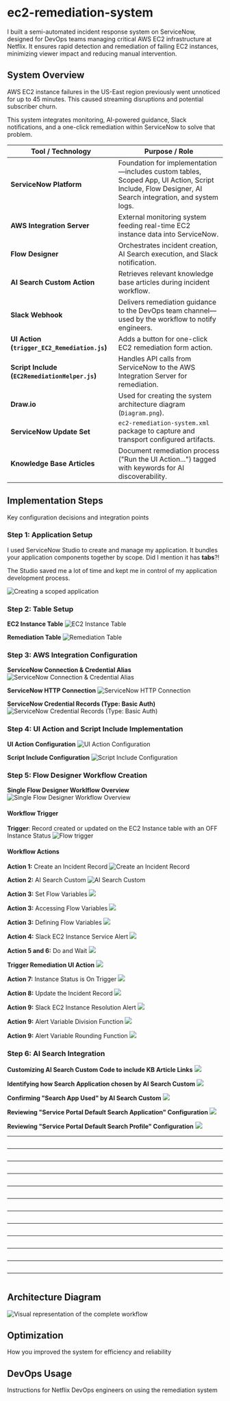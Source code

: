 # ec2-remediation-system
I built a semi-automated incident response system on ServiceNow, designed for DevOps teams managing critical AWS EC2 infrastructure at Netflix. It ensures rapid detection and remediation of failing EC2 instances, minimizing viewer impact and reducing manual intervention.

## System Overview
AWS EC2 instance failures in the US-East region previously went unnoticed for up to 45 minutes. This caused streaming disruptions and potential subscriber churn. 

This system integrates monitoring, AI-powered guidance, Slack notifications, and a one-click remediation within ServiceNow to solve that problem.


| Tool / Technology                              | Purpose / Role                                                                                                                                                    |
| ---------------------------------------------- | ----------------------------------------------------------------------------------------------------------------------------------------------------------------- |
| **ServiceNow Platform**                        | Foundation for implementation—includes custom tables, Scoped App, UI Action, Script Include, Flow Designer, AI Search integration, and system logs.  |
| **AWS Integration Server**                     | External monitoring system feeding real-time EC2 instance data into ServiceNow.                                                                      |
| **Flow Designer**                              | Orchestrates incident creation, AI Search execution, and Slack notification.                                                                         |
| **AI Search Custom Action**                    | Retrieves relevant knowledge base articles during incident workflow.                                                                                 |
| **Slack Webhook**                              | Delivers remediation guidance to the DevOps team channel—used by the workflow to notify engineers.                                                   |
| **UI Action (`trigger_EC2_Remediation.js`)**   | Adds a button for one-click EC2 remediation form action.                                                                                             |
| **Script Include (`EC2RemediationHelper.js`)** | Handles API calls from ServiceNow to the AWS Integration Server for remediation.                                                                     |
| **Draw\.io**                                   | Used for creating the system architecture diagram (`Diagram.png`).                                                                                   |
| **ServiceNow Update Set**                      | `ec2-remediation-system.xml` package to capture and transport configured artifacts.                                                                  |
| **Knowledge Base Articles**                    | Document remediation process ("Run the UI Action...") tagged with keywords for AI discoverability.                                                   |


## Implementation Steps
Key configuration decisions and integration points



### Step 1: Application Setup

I used ServiceNow Studio to create and manage my application. It bundles your application components together by scope. Did I mention it has **tabs**?!

The Studio saved me a lot of time and kept me in control of my application development process. 

![Creating a scoped application](https://github.com/joesghub/ec2-remediation-system/blob/main/screenshots/000%20custom%20app.png?raw=true)



### Step 2: Table Setup

**EC2 Instance Table**
![EC2 Instance Table](https://github.com/joesghub/ec2-remediation-system/blob/main/screenshots/001%20ec2%20instance%20table.png?raw=true)

**Remediation Table**
![Remediation Table](https://github.com/joesghub/ec2-remediation-system/blob/main/screenshots/002%20remediation%20table.png?raw=true)



### Step 3: AWS Integration Configuration

**ServiceNow Connection & Credential Alias**
![ServiceNow Connection & Credential Alias](https://github.com/joesghub/ec2-remediation-system/blob/main/screenshots/003%20connection%20alias.png?raw=true)

**ServiceNow HTTP Connection**
![ServiceNow HTTP Connection](https://github.com/joesghub/ec2-remediation-system/blob/main/screenshots/004%20http%20connection.png?raw=true)

**ServiceNow Credential Records (Type: Basic Auth)**
![ServiceNow Credential Records (Type: Basic Auth)](https://github.com/joesghub/ec2-remediation-system/blob/main/screenshots/005%20auth%20credentials.png?raw=true)




### Step 4: UI Action and Script Include Implementation


**UI Action Configuration**
![UI Action Configuration](https://github.com/joesghub/ec2-remediation-system/blob/main/screenshots/006%20ui%20action%20trigger%20remediation.png?raw=true)

**Script Include Configuration**
![Script Include Configuration](https://github.com/joesghub/ec2-remediation-system/blob/main/screenshots/007%20script%20include%20remediation%20call.png?raw=true)



### Step 5: Flow Designer Workflow Creation

**Single Flow Designer Worklflow Overview**
![Single Flow Designer Workflow Overview](https://github.com/joesghub/ec2-remediation-system/blob/main/screenshots/008%20flow.png?raw=true)


#### Workflow Trigger

**Trigger**: Record created or updated on the EC2 Instance table with an OFF Instance Status
![Flow trigger](https://github.com/joesghub/ec2-remediation-system/blob/main/screenshots/009%20flow%20trigger.png?raw=true)


#### Workflow Actions

**Action 1:** Create an Incident Record
![Create an Incident Record](https://github.com/joesghub/ec2-remediation-system/blob/main/screenshots/010%20flow%20a1%20incident%20record.png?raw=true)

**Action 2:** AI Search Custom
![AI Search Custom](https://github.com/joesghub/ec2-remediation-system/blob/main/screenshots/011%20flow%20a2%20ai%20search.png?raw=true)

**Action 3:** Set Flow Variables
![](https://github.com/joesghub/ec2-remediation-system/blob/main/screenshots/012%20flow%20a3%20set%20flow%20variables.png?raw=true)

**Action 3:** Accessing Flow Variables
![](https://github.com/joesghub/ec2-remediation-system/blob/main/screenshots/013%20flow%20a3_1%20variable%20config.png?raw=true)

**Action 3:** Defining Flow Variables
![](https://github.com/joesghub/ec2-remediation-system/blob/main/screenshots/014%20flow%20a3_2%20variable%20definition.png?raw=true)

**Action 4:** Slack EC2 Instance Service Alert
![](https://github.com/joesghub/ec2-remediation-system/blob/main/screenshots/015%20flow%20a4%20slack%20issue.png?raw=true)

**Action 5 and 6:** Do and Wait
![](https://github.com/joesghub/ec2-remediation-system/blob/main/screenshots/016%20flow%20a5-6%20do%20and%20wait.png?raw=true)

**Trigger Remediation UI Action**
![](https://github.com/joesghub/ec2-remediation-system/blob/main/screenshots/016%20flow%20a6%20trigger%20remediation.png?raw=true)

**Action 7:** Instance Status is On Trigger
![](https://github.com/joesghub/ec2-remediation-system/blob/main/screenshots/017%20flow%20a7%20instance%20on%20trigger.png?raw=true)

**Action 8:** Update the Incident Record
![](https://github.com/joesghub/ec2-remediation-system/blob/main/screenshots/018%20flow%20a8%20update%20incident.png?raw=true)

**Action 9:** Slack EC2 Instance Resolution Alert
![](https://github.com/joesghub/ec2-remediation-system/blob/main/screenshots/019%20flow%20a9%20slack%20resolution.png?raw=true)

**Action 9:** Alert Variable Division Function
![](https://github.com/joesghub/ec2-remediation-system/blob/main/screenshots/020%20flow%20a9_1%20minutes%20division.png?raw=true)

**Action 9:** Alert Variable Rounding Function
![](https://github.com/joesghub/ec2-remediation-system/blob/main/screenshots/021%20flow%20a9_2%20minutes%20rounding.png?raw=true)



### Step 6: AI Search Integration

**Customizing AI Search Custom Code to include KB Article Links**
![](https://github.com/joesghub/ec2-remediation-system/blob/main/screenshots/022%20ai%20search%20custom_article%20linking.png?raw=true)

**Identifying how Search Application chosen by AI Search Custom**
![](https://github.com/joesghub/ec2-remediation-system/blob/main/screenshots/023%20ai%20search%20custom_search%20app%20choice.png?raw=true)

**Confirming "Search App Used" by AI Search Custom**
![](https://github.com/joesghub/ec2-remediation-system/blob/main/screenshots/024%20ai%20search%20custom%20output%20log.png?raw=true)

**Reviewing "Service Portal Default Search Application" Configuration**
![](https://github.com/joesghub/ec2-remediation-system/blob/main/screenshots/025%20ai%20custom%20search%20default%20search%20app%20config.png?raw=true)

**Reviewing "Service Portal Default Search Profile" Configuration**
![](https://github.com/joesghub/ec2-remediation-system/blob/main/screenshots/026%20ai%20custom%20search%20default%20search%20app%20profile.png?raw=true)

****
![]()

****
![]()

****
![]()

****
![]()

****
![]()

****
![]()

****
![]()

****
![]()

****
![]()

****
![]()

****
![]()

****
![]()


























## Architecture Diagram
![Visual representation of the complete workflow](https://github.com/joesghub/ec2-remediation-system/blob/main/Diagram.png?raw=true)


## Optimization
How you improved the system for efficiency and reliability


## DevOps Usage
Instructions for Netflix DevOps engineers on using the remediation system
